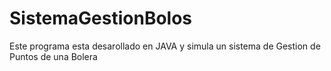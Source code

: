 # SistemaGestionBolos
Este programa esta desarollado en JAVA y simula un sistema de Gestion de Puntos de una Bolera
